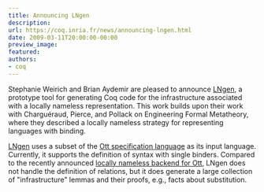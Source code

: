 ```yaml
---
title: Announcing LNgen
description:
url: https://coq.inria.fr/news/announcing-lngen.html
date: 2009-03-11T20:00:00-00:00
preview_image:
featured:
authors:
- coq
---
```



<p>Stephanie Weirich and Brian Aydemir are pleased to announce 
<a href="http://web.archive.org/web/20100716005113/http://www.cis.upenn.edu/~baydemir/papers/lngen/">LNgen</a>, 
a prototype tool for generating Coq code for the infrastructure associated with a
locally nameless representation. This work builds upon their work with
Chargu&eacute;raud, Pierce, and Pollack on Engineering Formal Metatheory,
where they described a locally nameless strategy for representing
languages with binding.</p>
<p><a href="http://web.archive.org/web/20100716005113/http://www.cis.upenn.edu/~baydemir/papers/lngen/">LNgen</a> uses a subset of the <a href="http://www.cl.cam.ac.uk/~pes20/ott/">Ott specification language</a> as its input
language. Currently, it supports the definition of syntax with single
binders. Compared to the recently announced <a href="http://www.di.ens.fr/~zappa/projects/ln_ott/">locally nameless backend
for Ott</a>, LNgen does not handle the definition of relations, but it
does generate a large collection of &quot;infrastructure&quot; lemmas and their
proofs, e.g., facts about substitution.</p>

 
